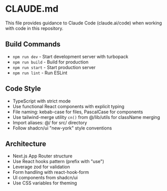 # CLAUDE.md

This file provides guidance to Claude Code (claude.ai/code) when working with code in this repository.

## Build Commands
- `npm run dev` - Start development server with turbopack
- `npm run build` - Build for production
- `npm run start` - Start production server
- `npm run lint` - Run ESLint

## Code Style
- TypeScript with strict mode
- Use functional React components with explicit typing
- File naming: kebab-case for files, PascalCase for components
- Use tailwind-merge utility `cn()` from @/lib/utils for className merging
- Import aliases: @/ for src/ directory
- Follow shadcn/ui "new-york" style conventions

## Architecture
- Next.js App Router structure
- Use React hooks pattern (prefix with "use")
- Leverage zod for validation
- Form handling with react-hook-form
- UI components from shadcn/ui
- Use CSS variables for theming